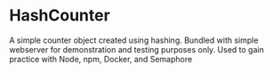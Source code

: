 # HashCounter

A simple counter object created using hashing. Bundled with simple webserver for demonstration and testing purposes only. 
Used to gain practice with Node, npm, Docker, and Semaphore
